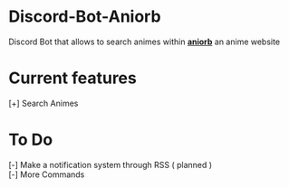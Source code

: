 # Discord-Bot-Aniorb
Discord Bot that allows to search animes within **[aniorb](https://aniorb.me/)** an anime website 

# Current features 

[+] Search Animes

# To Do 
 [-] Make a notification system through RSS ( planned ) <br>
 [-] More Commands
